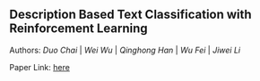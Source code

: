 ## Description Based Text Classification with Reinforcement Learning

Authors: _Duo Chai_ | _Wei Wu_ | _Qinghong Han_ | _Wu Fei_ | _Jiwei Li_

Paper Link: [here](https://arxiv.org/abs/2002.03067)

